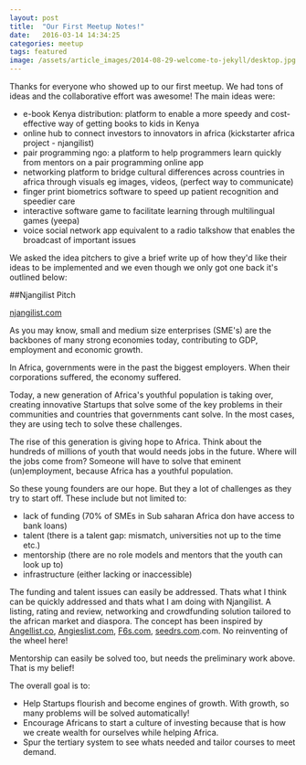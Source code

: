```yaml
---
layout: post
title:  "Our First Meetup Notes!"
date:   2016-03-14 14:34:25
categories: meetup
tags: featured
image: /assets/article_images/2014-08-29-welcome-to-jekyll/desktop.jpg
---
```

Thanks for everyone who showed up to our first meetup. We had tons of ideas and the collaborative effort was awesome!
The main ideas were:

* e-book Kenya distribution: platform to enable a more speedy and cost-effective way of getting books to kids in Kenya
* online hub to connect investors to innovators in africa (kickstarter africa project - njangilist)
* pair programming ngo: a platform to help programmers learn quickly from mentors on a pair programming online app
* networking platform to bridge cultural differences across countries in africa through visuals eg images, videos, (perfect way to communicate)
* finger print biometrics software to speed up patient recognition and speedier care 
* interactive software game to facilitate learning through multilingual games (yeepa)
* voice social network app equivalent to a radio talkshow that enables the broadcast of important issues


We asked the idea pitchers to give a brief write up of how they&#39;d like their ideas to be implemented and we even though we only got one back it&#39;s outlined below:

##Njangilist Pitch

[njangilist.com](https://www.njangilist.com/)

As you may know, small and medium size enterprises (SME&#39;s) are the backbones of many strong economies today, contributing to GDP, employment and economic growth. 

In Africa, governments were in the past the biggest employers. When their corporations suffered, the economy suffered. 

Today, a new generation of Africa&#39;s youthful population is taking over, creating innovative Startups that solve some of the key problems in their communities and countries that governments cant solve. In the most cases, they are using tech to solve these challenges.

The rise of this generation is giving hope to Africa. Think about the hundreds of millions of youth that would needs jobs in the future. Where will the jobs come from? Someone will have to solve that eminent (un)employment, because Africa has a youthful population.

So these young founders are our hope. But they a lot of challenges as they try to start off. These include but not limited to:


* lack of funding (70% of SMEs in Sub saharan Africa don have access to bank loans)
* talent (there is a talent gap: mismatch, universities not up to the time etc.)
* mentorship (there are no role models and mentors that the youth can look up to)
* infrastructure (either lacking or inaccessible)


The funding and talent issues can easily be addressed. Thats what I think can be quickly addressed and thats what I am doing with Njangilist. A listing, rating and review, networking and crowdfunding solution tailored to the african market and diaspora. 
The concept has been inspired by <a href="http://angellist.co">Angellist.co</a>, <a href="http://angieslist.com">Angieslist.com</a>, <a href="http://f6s.com">F6s.com</a>, <a href="http://seedrs.com">seedrs.com</a>.com. No reinventing of the wheel here!

Mentorship can easily be solved too, but needs the preliminary work above. That is my belief!

The overall goal is to:


* Help Startups flourish and become engines of growth. With growth, so many problems will be solved automatically!
* Encourage Africans to start a culture of investing because that is how we create wealth for ourselves while helping Africa.
* Spur the tertiary system to see whats needed and tailor courses to meet demand.


[jekyll]:      http://jekyllrb.com
[jekyll-gh]:   https://github.com/jekyll/jekyll
[jekyll-help]: https://github.com/jekyll/jekyll-help

